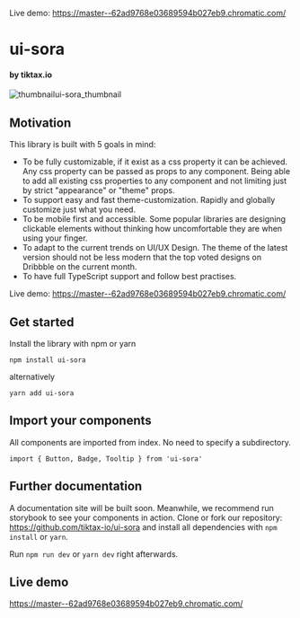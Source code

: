 Live demo: https://master--62ad9768e03689594b027eb9.chromatic.com/

# ui-sora
#### by tiktax.io
![thumbnailui-sora_thumbnail](https://user-images.githubusercontent.com/49716479/174436132-f3738fc1-34fd-4374-b82c-cd90871a676b.png)

## Motivation

This library is built with 5 goals in mind:

- To be fully customizable, if it exist as a css property it can be achieved. Any css property can be passed as props to any component. Being able to add all existing css properties to any component and not limiting just by strict "appearance" or "theme" props.
- To support easy and fast theme-customization. Rapidly and globally customize just what you need.
- To be mobile first and accessible. Some popular libraries are designing clickable elements without thinking how uncomfortable they are when using your finger.
- To adapt to the current trends on UI/UX Design. The theme of the latest version should not be less modern that the top voted designs on Dribbble on the current month.
- To have full TypeScript support and follow best practises.

Live demo: https://master--62ad9768e03689594b027eb9.chromatic.com/

## Get started

Install the library with npm or yarn

```
npm install ui-sora
```

alternatively

```
yarn add ui-sora
```

## Import your components

All components are imported from index. No need to specify a subdirectory.

```
import { Button, Badge, Tooltip } from 'ui-sora'
```

## Further documentation

A documentation site will be built soon. Meanwhile, we recommend run storybook to see your components in action. Clone or fork our repository: https://github.com/tiktax-io/ui-sora and install all dependencies with `npm install` or `yarn`.

Run `npm run dev` or `yarn dev` right afterwards.

## Live demo
https://master--62ad9768e03689594b027eb9.chromatic.com/
